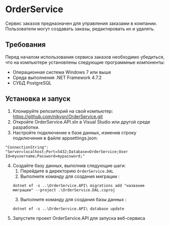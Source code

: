 # OrderService

Сервис заказов предназначен для управления заказами в компании. Пользователи могут создавать заказы, редактировать их и удалять. 

## Требования

Перед началом использования сервиса заказов необходимо убедиться, что на компьютере установлены следующие программные компоненты:
*	Операционная система Windows 7 или выше
*	Среда выполнения .NET Framework 4.7.2
* 	СУБД PostgreSQL
## Установка и запуск

1.	Клонируйте репозиторий на свой компьютер:
https://github.com/nikysn/OrderService.git
2.	Откройте OrderService.API.sln в Visual Studio или другой среде разработки.
3. 	Настройте подключение к базе данных, изменив строку подключения в файле appsettings.json:
```
"ConnectionString": "Server=localhost;Port=5432;Database=OrderService;User Id=myusername;Password=mypassword;" 
```
4.	Создайте базу данных, выполнив следующие шаги:
 	1. Перейдите в директорию ```OrderService.DAL```
 	2. Выполните команду для создания миграции :
    ```
    dotnet ef -s ..\OrderService.API\ migrations add "название миграции" --project .\OrderService.DAL.csproj 
    ```
    3. Выполните команду для создания базы данных :
    ```
    dotnet ef -s ..\OrderService.API\ database update
    ```
5.	Запустите проект OrderService.API для запуска веб-сервиса



